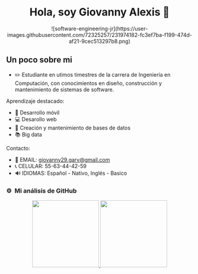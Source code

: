 <div align="center">
  <h1 align="center">Hola, soy Giovanny Alexis 👋</h1>
</div>

<p align="center">
  ![software-engineering-jr](https://user-images.githubusercontent.com/72325257/231974182-fc3ef7ba-f199-474d-af21-9cec513297b8.png)
</p>

## Un poco sobre mi

- ✏️ Estudiante en utimos timestres de la carrera de Ingeniería en Computación, con conocimientos en diseño, construcción y mantenimiento de sistemas de software.

Aprendizaje destacado:
- 📱 Desarrollo móvil
- 💻 Desarollo web
- 💾 Creación y mantenimiento de bases de datos
- 📚 Big data

Contacto:
- 📩 EMAIL: giovanny29.garv@gmail.com
- 📞 CELULAR: 55-63-44-42-59
- 🔊 IDIOMAS: Español - Nativo, Inglés - Basico

### ⚙️ &nbsp;Mi análisis de GitHub

<p align="center">
  <a href="https://github.com/AlexisReyes">
    <img height="180em" src="https://github-readme-stats-eight-theta.vercel.app/api?username=AlexisReyes98&show_icons=true&theme=algolia&include_all_commits=true&count_private=true"/>
    <img height="180em" src="https://github-readme-stats-eight-theta.vercel.app/api/top-langs/?username=AlexisReyes98&layout=compact&langs_count=8&theme=algolia"/>
  </a>
</p>
